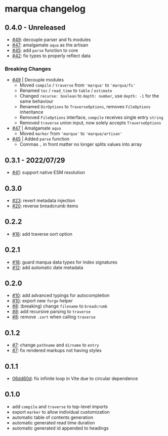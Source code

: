 # marqua changelog

## 0.4.0 - Unreleased

- [#49](https://github.com/ignatiusmb/marqua/pull/49): decouple parser and fs modules
- [#47](https://github.com/ignatiusmb/marqua/pull/47): amalgamate `aqua` as the artisan
- [#45](https://github.com/ignatiusmb/marqua/pull/45): add `parse` function to core
- [#42](https://github.com/ignatiusmb/marqua/pull/42): fix types to properly reflect data

### Breaking Changes

- [#49](https://github.com/ignatiusmb/marqua/pull/49) | Decouple modules
  - Moved `compile` / `traverse` from `'marqua'` to `'marqua/fs'`
  - Renamed `toc` / `read_time` to `table` / `estimate`
  - Changed `recurse: boolean` to `depth: number`, use `depth: -1` for the same behaviour
  - Renamed `DirOptions` to `TraverseOptions`, removes `FileOptions` inheritance
  - Removed `FileOptions` interface, `compile` receives single entry `string`
  - Removed `traverse` union input, now solely accepts `TraverseOptions`
- [#47](https://github.com/ignatiusmb/marqua/pull/47) | Amalgamate `aqua`
  - Moved `marker` from `'marqua'` to `'marqua/artisan'`
- [#45](https://github.com/ignatiusmb/marqua/pull/45) | Added `parse` function
  - Commas `,` in front matter no longer splits values into array

## 0.3.1 - 2022/07/29

- [#41](https://github.com/ignatiusmb/marqua/pull/41): support native ESM resolution

## 0.3.0

- [#23](https://github.com/ignatiusmb/marqua/pull/23): revert metadata injection
- [#20](https://github.com/ignatiusmb/marqua/pull/20): reverse breadcrumb items

## 0.2.2

- [#16](https://github.com/ignatiusmb/marqua/pull/16): add traverse sort option

## 0.2.1

- [#18](https://github.com/ignatiusmb/marqua/pull/18): guard marqua data types for index signatures
- [#12](https://github.com/ignatiusmb/marqua/pull/12): add automatic date metadata

## 0.2.0

- [#10](https://github.com/ignatiusmb/marqua/pull/10): add advanced typings for autocompletion
- [#10](https://github.com/ignatiusmb/marqua/pull/10): export new `forge` helper
- [#8](https://github.com/ignatiusmb/marqua/pull/8): (breaking) change `filename` to `breadcrumb`
- [#8](https://github.com/ignatiusmb/marqua/pull/8): add recursive parsing to `traverse`
- [#8](https://github.com/ignatiusmb/marqua/pull/8): remove `.sort` when calling `traverse`

## 0.1.2

- [#7](https://github.com/ignatiusmb/marqua/pull/7): change `pathname` and `dirname` to `entry`
- [#7](https://github.com/ignatiusmb/marqua/pull/7): fix rendered markups not having styles

## 0.1.1

- [06dd60d](06dd60d9eddf6c0125f91088117f21119b66f71a): fix infinite loop in Vite due to circular dependence

## 0.1.0

- add `compile` and `traverse` to top-level imports
- export `marker` to allow individual customization
- automatic table of contents generation
- automatic generated read time duration
- automatic generated id appended to headings
